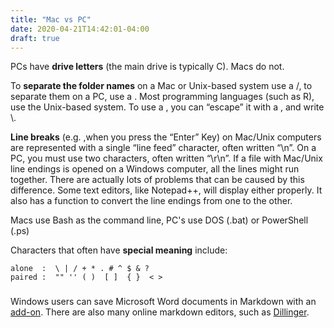 ```yaml
---
title: "Mac vs PC"
date: 2020-04-21T14:42:01-04:00
draft: true
---
```


PCs have **drive letters** (the main drive is typically C). Macs do not. 

To **separate the folder names** on a Mac or Unix-based system use a /, to separate them on a PC, use a \. Most programming languages (such as R), use the Unix-based system. To use a \, you can “escape” it with a \, and write \\. 

**Line breaks** (e.g. ,when you press the “Enter” Key) on Mac/Unix computers are represented with a single “line feed” character, often written “\n”. On a PC, you must use two characters, often written “\r\n”. If a file with Mac/Unix line endings is opened on a Windows computer, all the lines might run together. There are actually lots of problems that can be caused by this difference. Some text editors, like Notepad++, will display either properly. It also has a function to convert the line endings from one to the other. 

Macs use Bash as the command line, PC's use DOS (.bat) or PowerShell (.ps)





Characters that often have **special meaning** include: 

```
alone  :  \ | / + * . # ^ $ & ?  
paired :  "" '' ( )  [ ]  { }  < >
```

### 



Windows users can save Microsoft Word documents in Markdown with an [add-on](http://www.writage.com/). There are also many online markdown editors, such as [Dillinger](https://dillinger.io/). 